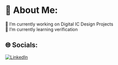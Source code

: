 # 💫 About Me:
🔭 I’m currently working on Digital IC Design Projects<br>🌱 I’m currently learning verification


## 🌐 Socials:
[![LinkedIn](https://img.shields.io/badge/LinkedIn-%230077B5.svg?logo=linkedin&logoColor=white)](https://www.linkedin.com/in/mohamed-atef-abd-el-sattar-a06675278/) 




<!-- Proudly created with GPRM ( https://gprm.itsvg.in ) -->
